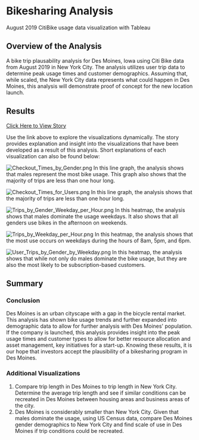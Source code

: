 # Bikesharing Analysis

August 2019 CitiBike usage data visualization with Tableau

## Overview of the Analysis

A bike trip plausability analysis for Des Moines, Iowa using Citi Bike data from August 2019 in New York City. The analysis utilizes user trip data to determine peak usage times and customer demographics. Assuming that, while scaled, the New York City data represents what could happen in Des Moines, this analysis will demonstrate proof of concept for the new location launch.

## Results

[Click Here to View Story](https://public.tableau.com/app/profile/zach.mehlenbacher/viz/BikesharingAnalysis_16468505514540/CitibikeAnalysis?publish=yes)

Use the link above to explore the visualizations dynamically. The story provides explanation and insight into the visualizations that have been developed as a result of this analysis. Short explanations of each visualization can also be found below:

![Checkout_Times_by_Gender.png](https://github.com/stovepipe/Bikesharing/blob/main/Resources/Checkout_Times_by_Gender.png)
In this line graph, the analysis shows that males represent the most bike usage. This graph also shows that the majority of trips are less than one hour long.

![Checkout_Times_for_Users.png](https://github.com/stovepipe/Bikesharing/blob/main/Resources/Checkout_Times_for_Users.png)
In this line graph, the analysis shows that the majority of trips are less than one hour long.

![Trips_by_Gender_Weekday_per_Hour.png](https://github.com/stovepipe/Bikesharing/blob/main/Resources/Trips_by_Gender_Weekday_per_Hour.png)
In this heatmap, the analysis shows that males dominate the usage weekdays. It also shows that all genders use bikes in the afternoon on weekends.

![Trips_by_Weekday_per_Hour.png](https://github.com/stovepipe/Bikesharing/blob/main/Resources/Trips_by_Weekday_per_Hour.png)
In this heatmap, the analysis shows that the most use occurs on weekdays during the hours of 8am, 5pm, and 6pm.

![User_Trips_by_Gender_by_Weekday.png](https://github.com/stovepipe/Bikesharing/blob/main/Resources/User_Trips_by_Gender_by_Weekday.png)
In this heatmap, the analysis shows that while not only do males dominate the bike usage, but they are also the most likely to be subscription-based customers.

## Summary

### Conclusion

Des Moines is an urban cityscape with a gap in the bicycle rental market. This analysis has shown bike usage trends and further expanded into demographic data to allow for further analysis with Des Moines' population. If the company is launched, this analysis provides insight into the peak usage times and customer types to allow for better resource allocation and asset management, key initiatives for a start-up. Knowing these results, it is our hope that investors accept the plausibility of a bikesharing program in Des Moines.

### Additional Visualizations

1) Compare trip length in Des Moines to trip length in New York City. Determine the average trip length and see if similar conditions can be recreated in Des Moines between housing areas and business areas of the city. 
2) Des Moines is considerably smaller than New York City. Given that males dominate the usage, using US Census data, compare Des Moines gender demographics to New York City and find scale of use in Des Moines if trip conditions could be recreated. 
